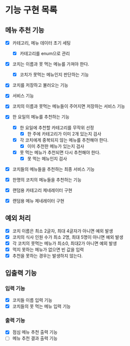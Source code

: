 # 기능 구현 목록

## 메뉴 추천 기능
- [x] 카테고리, 메뉴 데이터 초기 세팅
  - [x] 카테고리를 enum으로 관리
- [x] 코치는 이름과 못 먹는 메뉴를 가져야 한다.
  - [x] 코치가 못먹는 메뉴인지 판단하는 기능
- [x] 코치를 저장하고 불러오는 기능
  
- [x] 서비스 기능
- [x] 코치의 이름과 못먹는 메뉴들이 주어지면 저장하는 서비스 기능
- [x] 한 요일의 메뉴를 추천하는 기능
  - [x] 한 요일에 추천할 카테고리를 무작위 선정
    - [x] 한 주에 카테고리가 이미 2개 있는지 검사
  - [x] 각 코치에게 중복되지 않는 메뉴를 추천해야 한다.
    - [x] 이미 추천한 메뉴가 있는지 검사
  - [x] 못 먹는 메뉴가 추천되면 다시 추천해야 한다.
    - [x] 못 먹는 메뉴인지 검사
- [x] 코치들의 메뉴들을 추천하는 최종 서비스 기능
- [x] 한명의 코치의 메뉴들을 추천하는 기능
- [x] 랜덤용 카테고리 제네레이터 구현
- [x] 랜덤용 메뉴 제네레이터 구현


## 예외 처리
- [x] 코치 이름은 최소 2글자, 최대 4글자가 아니면 예외 발생
- [x] 코치의 식사 인원 수가 최소 2명, 최대 5명이 아니면 예외 발생
- [x] 각 코치의 못먹는 메뉴가 최소0, 최대2가 아니면 예외 발생
- [x] 먹지 못하는 메뉴가 없으면 빈 값을 입력
- [x] 추천을 못하는 경우는 발생하지 않는다.

## 입출력 기능
### 입력 기능
- [x] 코치들 이름 입력 기능
- [x] 코치들의 못 먹는 메뉴 입력 기능

### 출력 기능
- [x] 점심 메뉴 추천 출력 기능
- [ ] 메뉴 추천 결과 출력 기능